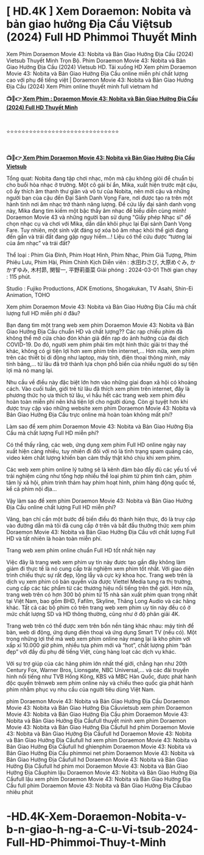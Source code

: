 <h1 class="heading-element" dir="auto">[ HD.4K ] Xem Doraemon: Nobita và bản giao hưởng Địa Cầu Việtsub (2024) Full HD Phimmoi Thuyết Minh</h1>

Xem Phim Doraemon Movie 43: Nobita và Bản Giao Hưởng Địa Cầu (2024) Vietsub Thuyết Minh Trọn Bộ. Phim Doraemon Movie 43: Nobita và Bản Giao Hưởng Địa Cầu (2024) Vietsub HD. Tải xuống HD Xem phim Doraemon Movie 43: Nobita và Bản Giao Hưởng Địa Cầu online miễn phí chất lượng cao với phụ đề tiếng việt | Doraemon Movie 43: Nobita và Bản Giao Hưởng Địa Cầu (2024) Xem Phim online thuyết minh full vietnam hd

<p><b>📺📱👉<a href="https://jisswatch.com/vi/movie/1148677/doraemon-nobita-va-ban-giao-huong-ia-cau" rel="noopener"> Xem Phim : Doraemon Movie 43: Nobita và Bản Giao Hưởng Địa Cầu (2024) Full HD Thuyết Minh</a></b></p>
<p><b><br></b></p>
⭐⭐⭐⭐⭐⭐⭐⭐⭐⭐⭐⭐⭐⭐⭐⭐⭐⭐⭐⭐⭐⭐⭐⭐⭐⭐⭐⭐⭐⭐
<p><b><br></b></p>
<p><b>📺📱👉<a href="https://jisswatch.com/vi/movie/1148677/doraemon-nobita-va-ban-giao-huong-ia-cau" rel="noopener"> Xem Phim Doraemon Movie 43: Nobita và Bản Giao Hưởng Địa Cầu Vietsub</a></b></p>

Tổng quat: Nobita đang tập chơi nhạc, môn mà cậu không giỏi để chuẩn bị cho buổi hòa nhạc ở trường. Một cô gái bí ẩn, Mika, xuất hiện trước mặt cậu, cô ấy thích âm thanh thư giãn và vô tư của Nobita, nên mời cậu và những người bạn của cậu đến Đại Sảnh Danh Vọng Fare, nơi được tạo ra trên một hành tinh nơi âm nhạc trở thành năng lượng. Để cứu lấy đại sảnh danh vọng này, Mika đang tìm kiếm một bậc thầy âm nhạc để biểu diễn cùng mình! Doraemon Movie 43 và những người bạn sử dụng "Giấy phép Nhạc sĩ" để chọn nhạc cụ và chơi với Mika, dần dần khôi phục lại Đại sảnh Danh Vọng Fare. Tuy nhiên, một sinh vật đáng sợ xóa bỏ âm nhạc khỏi thế giới đang đến gần và trái đất đang gặp nguy hiểm...! Liệu có thể cứu được “tương lai của âm nhạc” và trái đất?

Thể loại : Phim Gia Đình, Phim Hoạt Hình, Phim Nhạc, Phim Giả Tượng, Phim Phiêu Lưu, Phim Hài, Phim Chính Kịch Diễn viên : 水田わさび, 大原めぐみ, かかずゆみ, 木村昴, 関智一, 平野莉亜菜 Giải phóng : 2024-03-01 Thời gian chạy : 115 phút.

Studio : Fujiko Productions, ADK Emotions, Shogakukan, TV Asahi, Shin-Ei Animation, TOHO

Xem phim Doraemon Movie 43: Nobita và Bản Giao Hưởng Địa Cầu mà chất lượng full HD miễn phí ở đâu?

Bạn đang tìm một trang web xem phim Doraemon Movie 43: Nobita và Bản Giao Hưởng Địa Cầu chuẩn HD và chất lượng?? Các rạp chiếu phim đã không thể mở cửa chào đón khán giả đến rạp do ảnh hưởng của đại dịch COVID-19. Do đó, người xem phim phải tìm một hình thức giải trí thay thế khác, không có gì tiện lợi hơn xem phim trên internet,… Hơn nữa, xem phim trên các thiết bị di động như laptop, máy tính, điện thoại thông minh, máy tính bảng,… từ lâu đã trở thành lựa chọn phổ biến của nhiều người do sự tiện lợi mà nó mang lại.

Nhu cầu về điều này đặc biệt lớn hơn vào những giai đoạn xã hội có khoảng cách. Vào cuối tuần, giới trẻ từ lâu đã thích xem phim trên internet, đây là phương thức họ ưa thích từ lâu, vì hầu hết các trang web xem phim đều hoàn toàn miễn phí nên khá tiện lợi cho người dùng. Còn gì tuyệt hơn khi được truy cập vào những website xem phim Doraemon Movie 43: Nobita và Bản Giao Hưởng Địa Cầu trực online mà hoàn toàn không mất phí?

Làm sao để xem phim Doraemon Movie 43: Nobita và Bản Giao Hưởng Địa Cầu mà chất lượng Full HD miễn phí?

Có thể thấy rằng, các web, ứng dụng xem phim Full HD online ngày nay xuất hiện càng nhiều, tuy nhiên đi đôi với nó là tình trạng spam quảng cáo, video kém chất lượng khiến bạn cảm thấy thật khó chịu khi xem phim.

Các web xem phim online lý tưởng sẽ là kênh đảm bảo đẩy đủ các yếu tố về trải nghiệm cũng như tổng hợp nhiều thể loại phim từ phim tình cảm, phim tâm lý xã hội, phim trinh thám hay phim hoạt hình, phim hàng động quốc tế, kể cả phim nội địa…

Vậy làm sao để xem phim Doraemon Movie 43: Nobita và Bản Giao Hưởng Địa Cầu online chất lượng Full HD miễn phí?

Vâng, bạn chỉ cần một bước để biến điều đó thành hiện thực, đó là truy cập vào đường dẫn mà tôi đã cung cấp ở trên và bắt đầu thưởng thức xem phim Doraemon Movie 43: Nobita và Bản Giao Hưởng Địa Cầu với chất lượng Full HD và tất nhiên là hoàn toàn miễn phí.

Trang web xem phim online chuẩn Full HD tốt nhất hiện nay

Việc đây là trang web xem phim uy tín này được tạo gần đây không làm giảm đi thực tế là nó cung cấp trải nghiệm xem phim tốt nhất. Với giao diện trình chiếu thực sự rất đẹp, lộng lẫy và cực kỳ khoa học. Trang web trên là dịch vụ xem phim có bản quyền vừa được Viettel Media tung ra thị trường, cung cấp các tác phẩm từ các thương hiệu nổi tiếng trên thế giới. Hơn nữa, trang web trên có hơn 300 bộ phim từ 15 nhà sản xuất phim quan trọng nhất tại Việt Nam, bao gồm BHD, Fafilm, Skyline, Thăng Long Audio và các hãng khác. Tất cả các bộ phim có trên trang web xem phim uy tín này đều có ở mức chất lượng SD và HD thông thường, cũng như ở độ phân giải 4K.

Trang web trên có thể được xem trên bốn nền tảng khác nhau: máy tính để bàn, web di động, ứng dụng điện thoại và ứng dụng Smart TV (nếu có). Một trong những lợi thế mà web xem phim online này mang lại là kho phim với xấp xỉ 10.000 giờ phim, nhiều tựa phim mới và “hot”, chất lượng phim “bản đẹp” với đầy đủ phụ đề tiếng Việt, cùng hàng loạt các dịch vụ khác.

Với sự trợ giúp của các hãng phim lớn nhất thế giới, chẳng hạn như 20th Century Fox, Warner Bros, Lionsgate, NBC Universal,… và các đài truyền hình nổi tiếng như TVB Hồng Kông, KBS và MBC Hàn Quốc, được phát hành độc quyền trênweb xem phim online này và chiếu theo quốc gia phát hành phim nhằm phục vụ nhu cầu của người tiêu dùng Việt Nam.

phim Doraemon Movie 43: Nobita và Bản Giao Hưởng Địa Cầu Doraemon Movie 43: Nobita và Bản Giao Hưởng Địa Cầuvietsub xem phim Doraemon Movie 43: Nobita và Bản Giao Hưởng Địa Cầu phim Doraemon Movie 43: Nobita và Bản Giao Hưởng Địa Cầufull thuyết minh xem phim Doraemon Movie 43: Nobita và Bản Giao Hưởng Địa Cầufull hd phim Doraemon Movie 43: Nobita và Bản Giao Hưởng Địa Cầufull hd Doraemon Movie 43: Nobita và Bản Giao Hưởng Địa Cầufull hd xem phim Doraemon Movie 43: Nobita và Bản Giao Hưởng Địa Cầufull hd ghienphim Doraemon Movie 43: Nobita và Bản Giao Hưởng Địa Cầu phimmoi net phim Doraemon Movie 43: Nobita và Bản Giao Hưởng Địa Cầufull hd Doraemon Movie 43: Nobita và Bản Giao Hưởng Địa Cầufull hd phim moi Doraemon Movie 43: Nobita và Bản Giao Hưởng Địa Cầuphim lậu Doraemon Movie 43: Nobita và Bản Giao Hưởng Địa Cầufull lậu xem phim Doraemon Movie 43: Nobita và Bản Giao Hưởng Địa Cầu full phim Doraemon Movie 43: Nobita và Bản Giao Hưởng Địa Cầubao nhiêu phút


# -HD.4K-Xem-Doraemon-Nobita-v-b-n-giao-h-ng-a-C-u-Vi-tsub-2024-Full-HD-Phimmoi-Thuy-t-Minh
